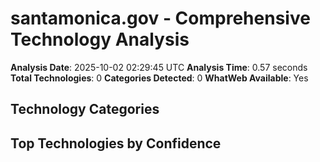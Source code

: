 # santamonica.gov - Comprehensive Technology Analysis

**Analysis Date**: 2025-10-02 02:29:45 UTC
**Analysis Time**: 0.57 seconds
**Total Technologies**: 0
**Categories Detected**: 0
**WhatWeb Available**: Yes

## Technology Categories


## Top Technologies by Confidence

